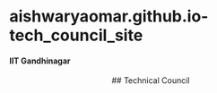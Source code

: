 # aishwaryaomar.github.io-tech_council_site
#### IIT Gandhinagar <br>
<center> ## Technical Council </center>
